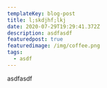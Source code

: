 ```yaml
---
templateKey: blog-post
title: l;skdjhf;lkj
date: 2020-07-29T19:29:41.372Z
description: asdfasdf
featuredpost: true
featuredimage: /img/coffee.png
tags:
  - asdf
---
```

asdfasdf